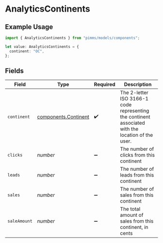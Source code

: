 # AnalyticsContinents

## Example Usage

```typescript
import { AnalyticsContinents } from "pimms/models/components";

let value: AnalyticsContinents = {
  continent: "OC",
};
```

## Fields

| Field                                                                                             | Type                                                                                              | Required                                                                                          | Description                                                                                       |
| ------------------------------------------------------------------------------------------------- | ------------------------------------------------------------------------------------------------- | ------------------------------------------------------------------------------------------------- | ------------------------------------------------------------------------------------------------- |
| `continent`                                                                                       | [components.Continent](../../models/components/continent.md)                                      | :heavy_check_mark:                                                                                | The 2-letter ISO 3166-1 code representing the continent associated with the location of the user. |
| `clicks`                                                                                          | *number*                                                                                          | :heavy_minus_sign:                                                                                | The number of clicks from this continent                                                          |
| `leads`                                                                                           | *number*                                                                                          | :heavy_minus_sign:                                                                                | The number of leads from this continent                                                           |
| `sales`                                                                                           | *number*                                                                                          | :heavy_minus_sign:                                                                                | The number of sales from this continent                                                           |
| `saleAmount`                                                                                      | *number*                                                                                          | :heavy_minus_sign:                                                                                | The total amount of sales from this continent, in cents                                           |